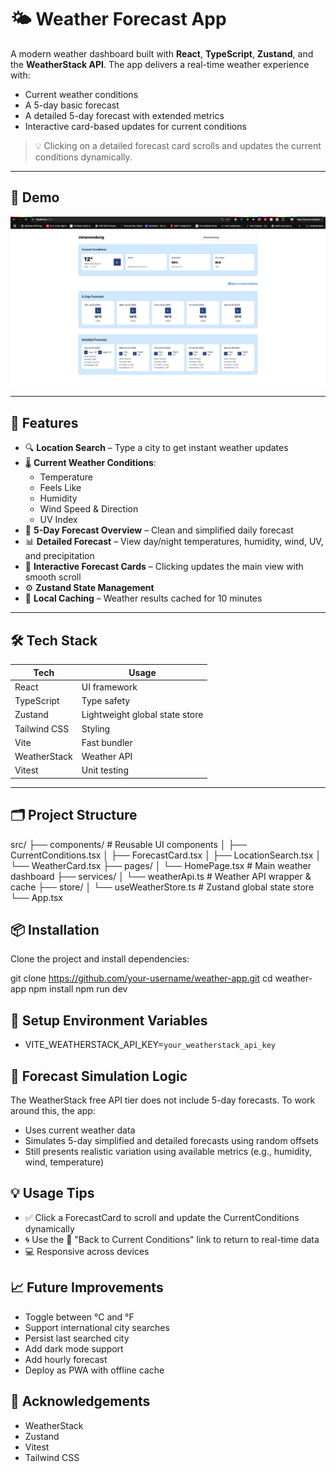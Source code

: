 # 🌤️ Weather Forecast App

A modern weather dashboard built with **React**, **TypeScript**, **Zustand**, and the **WeatherStack API**. The app delivers a real-time weather experience with:

  - Current weather conditions
  - A 5-day basic forecast
  - A detailed 5-day forecast with extended metrics
  - Interactive card-based updates for current conditions

> 💡 Clicking on a detailed forecast card scrolls and updates the current conditions dynamically.

---

## 📸 Demo

![Weather Forecast App Screenshot](./src/assets/weatherApp.png)

---

## 🚀 Features

- 🔍 **Location Search** – Type a city to get instant weather updates
- 🌡️ **Current Weather Conditions**:
  - Temperature
  - Feels Like
  - Humidity
  - Wind Speed & Direction
  - UV Index
- 📆 **5-Day Forecast Overview** – Clean and simplified daily forecast
- 📊 **Detailed Forecast** – View day/night temperatures, humidity, wind, UV, and precipitation
- 🔁 **Interactive Forecast Cards** – Clicking updates the main view with smooth scroll
- ⚙️ **Zustand State Management**
- 💾 **Local Caching** – Weather results cached for 10 minutes

---

## 🛠️ Tech Stack

| Tech         | Usage                          |
|--------------|--------------------------------|
| React        | UI framework                   |
| TypeScript   | Type safety                    |
| Zustand      | Lightweight global state store |
| Tailwind CSS | Styling                        |
| Vite         | Fast bundler                   |
| WeatherStack | Weather API                    |
| Vitest       | Unit testing                   |

---

## 🗂️ Project Structure

src/
├── components/ # Reusable UI components
│ ├── CurrentConditions.tsx
│ ├── ForecastCard.tsx
│ ├── LocationSearch.tsx
│ └── WeatherCard.tsx
├── pages/
│ └── HomePage.tsx # Main weather dashboard
├── services/
│ └── weatherApi.ts # Weather API wrapper & cache
├── store/
│ └── useWeatherStore.ts # Zustand global state store
└── App.tsx

## 📦 Installation

Clone the project and install dependencies:

git clone https://github.com/your-username/weather-app.git
cd weather-app
npm install
npm run dev

## 🔐 Setup Environment Variables

  - VITE_WEATHERSTACK_API_KEY=`your_weatherstack_api_key`

## 🧠 Forecast Simulation Logic
The WeatherStack free API tier does not include 5-day forecasts. To work around this, the app:
  - Uses current weather data
  - Simulates 5-day simplified and detailed forecasts using random offsets
  - Still presents realistic variation using available metrics (e.g., humidity, wind, temperature)

## 💡 Usage Tips
  - ✅ Click a ForecastCard to scroll and update the CurrentConditions dynamically
  - 🌀 Use the 🔄 "Back to Current Conditions" link to return to real-time data
  - 💻 Responsive across devices

## 📈 Future Improvements
  - Toggle between °C and °F
  - Support international city searches
  - Persist last searched city
  - Add dark mode support
  - Add hourly forecast
  - Deploy as PWA with offline cache

## 🙌 Acknowledgements
  - WeatherStack
  - Zustand
  - Vitest
  - Tailwind CSS
